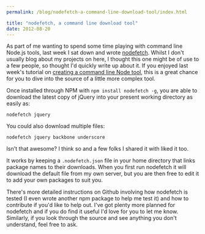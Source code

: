 ```yaml
---
permalink: /blog/nodefetch-a-command-line-download-tool/index.html

title: "nodefetch, a command line download tool"
date: 2012-08-20
---
```


As part of me wanting to spend some time playing with command line Node.js tools, last week I sat down and wrote [nodefetch](https://github.com/jackfranklin/nodefetch). Whilst I don&#39;t usually blog about my projects on here, I thought this one might be of use to a few people, so thought I&#39;d quickly write up about it. If you enjoyed last week&#39;s tutorial on [creating a command line Node tool](http://javascriptplayground.com/blog/2012/08/writing-a-command-line-node-tool), this is a great chance for you to dive into the source of a little more complex tool.

Once installed through NPM with `npm install nodefetch -g`, you are able to download the latest copy of jQuery into your present working directory as easily as:

    nodefetch jquery

You could also download multiple files:

    nodefetch jquery backbone underscore

Isn&#39;t that awesome? I think so and a few folks I shared it with liked it too.

It works by keeping a `.nodefetch.json` file in your home directory that links package names to their downloads. When you first run nodefetch it will download the default file from my own server, but you are then free to edit it to add your own packages to suit you.

There&#39;s more detailed instructions on Github involving how nodefetch is tested (I even wrote another npm package to help me test it) and how to contribute if you&#39;d like to help out. I&#39;ve got plenty more planned for nodefetch and if you do find it useful I&#39;d love for you to let me know. Similarly, if you look through the source and see anything you don&#39;t understand, feel free to ask.
